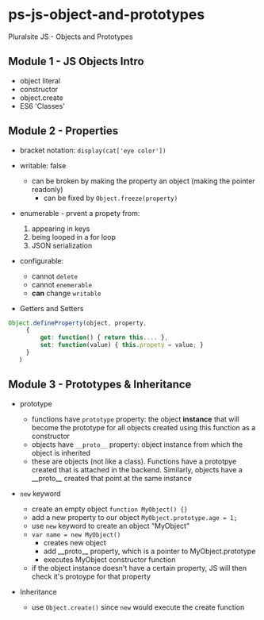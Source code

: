 # ps-js-object-and-prototypes

Pluralsite JS - Objects and Prototypes

## Module 1 - JS Objects Intro

* object literal
* constructor
* object.create
* ES6 'Classes'

## Module 2 - Properties

* bracket notation: `display(cat['eye color'])`
* writable: false
  * can be broken by making the property an object (making the pointer readonly)
    * can be fixed by `Object.freeze(property)`
* enumerable - prvent a propety from:
  1. appearing in keys
  1. being looped in a for loop
  1. JSON serialization
* configurable:
  * cannot `delete`
  * cannot `enemerable`
  * **can** change `writable`

* Getters and Setters

```javascript
Object.defineProperty(object, property,
     {
         get: function() { return this.... },
         set: function(value) { this.propety = value; }
     }
   )
```

## Module 3 - Prototypes & Inheritance

* prototype
  * functions have `prototype` property: the object **instance** that will become the prototype for all objects created using this function as a constructor
  * objects have `__proto__` property: object instance from which the object is inherited
  * these are objects (not like a class). Functions have a prototpye created that is attached in the backend.  Similarly, objects have a \_\_proto\_\_ created that point at the same instance

* `new` keyword
  * create an empty object `function MyObject() {}`
  * add a new property to our object `MyObject.prototype.age = 1;`
  * use `new` keyword to create an object "MyObject"
  * `var name = new MyObject()`
    * creates new object
    * add \_\_proto\_\_ property, which is a pointer to MyObject.prototype
    * executes MyObject constructor function
  * if the object instance doesn't have a certain property, JS will then check it's protoype for that property

* Inheritance
  * use `Object.create()` since `new` would execute the create function